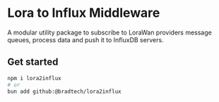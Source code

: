 # Lora to Influx Middleware

A modular utility package to subscribe to LoraWan providers message queues, process data and push it to InfluxDB servers.

## Get started

```sh
npm i lora2influx
# or
bun add github:@bradtech/lora2influx
```
